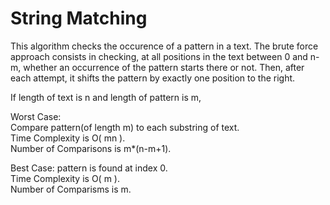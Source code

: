 # String Matching  

This algorithm checks the occurence of a pattern in a text. The brute force approach consists in checking, at all positions in the text between 0 and n-m, whether an occurrence of the pattern starts there or not. Then, after each attempt, it shifts the pattern by exactly one position to the right.  

If length of text is n and length of pattern is m,  
    
Worst Case:   
Compare pattern(of length m) to each substring of text.  
Time Complexity is O( mn ).  
Number of Comparisons is m*(n-m+1).  

Best Case: 
pattern is found at index 0.  
Time Complexity is O( m ).  
Number of Comparisms is m.  
